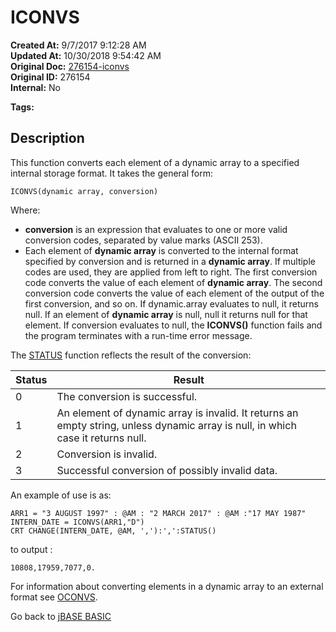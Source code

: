 # ICONVS

**Created At:** 9/7/2017 9:12:28 AM  
**Updated At:** 10/30/2018 9:54:42 AM  
**Original Doc:** [276154-iconvs](https://docs.jbase.com/36868-jbase-basic/276154-iconvs)  
**Original ID:** 276154  
**Internal:** No  

**Tags:**
<badge text='output' vertical='middle' />
<badge text='dynamic arrays' vertical='middle' />
<badge text='conversion' vertical='middle' />

## Description

This function converts each element of a dynamic array to a specified internal storage format. It takes the general form:

```
ICONVS(dynamic array, conversion)
```

Where:

- **conversion** is an expression that evaluates to one or more valid conversion codes, separated by value marks (ASCII 253).
- Each element of **dynamic array** is converted to the internal format specified by conversion and is returned in a **dynamic array**. If multiple codes are used, they are applied from left to right. The first conversion code converts the value of each element of **dynamic array**. The second conversion code converts the value of each element of the output of the first conversion, and so on. If dynamic.array evaluates to null, it returns null. If an element of **dynamic array** is null, null it returns null for that element. If conversion evaluates to null, the **ICONVS()** function fails and the program terminates with a run-time error message.

The [STATUS](./../status-function) function reflects the result of the conversion:

| Status | Result |
| --- | --- |
| 0 | The conversion is successful. |
| 1 | An element of dynamic array is invalid. It returns an empty string, unless dynamic array is null, in which case it returns null. |
| 2 | Conversion is invalid. |
| 3 | Successful conversion of possibly invalid data. |

An example of use is as:

```
ARR1 = "3 AUGUST 1997" : @AM : "2 MARCH 2017" : @AM :"17 MAY 1987"
INTERN_DATE = ICONVS(ARR1,"D")
CRT CHANGE(INTERN_DATE, @AM, ','):',':STATUS()
```

to output :

```
10808,17959,7077,0.
```

For information about converting elements in a dynamic array to an external format see [OCONVS](./../oconvs).

Go back to [jBASE BASIC](./../README.md)
